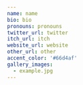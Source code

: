 ```yaml
---
name: name
bio: bio
pronouns: pronouns
twitter_url: twitter
itch_url: itch
website_url: website
other_url: other
accent_color: '#66d4af'
gallery_images:
  - example.jpg
---
```

